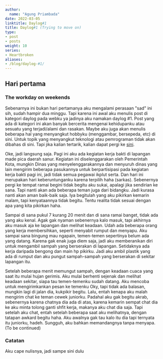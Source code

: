 ```yaml
---
author:
  name: "Agung Priambada"
date: 2022-03-05
linktitle: Daylog#1
title: Daylog#1 (Trying to move on)
type:
- post
- posts
weight: 10
series:
- Heartbroken
aliases:
- /blog/daylog-#1/
---
```


## Hari pertama
### The workday on weekends

Sebenarnya ini bukan hari pertamanya aku mengalami perasaan "sad" ini sih, sudah hampir dua minggu. Tapi karena ini awal aku menulis post di kategori daylog pada webku ya jadinya aku namakan daylog #1. Post yang ada di kategori ini akan banyak bercerita mengenai kehidupanku atau sesuatu yang terjadi/alami dan rasakan. Maybe aku juga akan menulis beberapa hal yang menyangkut hobbyku (menggambar, bersepeda, etc) di sini. Untuk topik yang menyangkut teknologi atau pemrograman tidak akan dibahas di sini. Tapi jika kalian tertarik, kalian dapat pergi ke [sini](/tags/devlog).

Oke, jadi langsung saja. Pagi ini aku ada kegiatan kerja bakti di lapangan made pica daerah sanur. Kegiatan ini diselenggarakan oleh Pemerintah Kota, mungkin Dinas yang menyelenggarakannya dan menyuruh dinas yang lain mengirim beberapa pasukannya untuk berpartisipasi pada kegiatan kerja bakti pagi ini, jadi tidak semua pegawai ikplut serta. Dan hari ini merupakan hari keberuntunganku karena terpilih haha (sarkas). Sebenernya pergi ke tempat ramai begini tidak begitu aku sukai, apalagi jika sendirian ke sana. Tapi nanti akan ada beberapa teman juga dari bidangku. Jadi kurasa nanti akan aman baik-baik saja. Iya begitulah yang aku pikirkan kemarin malam, tapi kenyataannya tidak begitu. Tentu realita tidak sesuai dengan apa yang kita pikirkan haha.

Sampai di sana pukul 7 kurang 20 menit dan di sana ramai banget, tidak ada yang aku kenal. Agak gak nyaman sebenernya kalo masuk, tapi akhirnya aku masuk aja ke lapangan dan melihat keadaan. Udah ada beberapa orang yang kerja membersihkan, seperti menyabit rumput dan menyapu. Aku sampai sana bingung mau ngapain, temen-temen sepertinya belum ada yang datang. Karena gak enak juga diem saja, jadi aku memberanikan diri untuk mengambil sampah yang berserakan di lapangan. Setidaknya ada kerja daripada bengong dan main hp pikirku. Jadi aku ambil plastik yang ada di rumput dan aku pungut sampah-sampah yang berserakan di sekitar lapangan itu. 

Setelah beberapa menit memungut sampah, dengan keadaan cuaca yang saat itu mulai hujan gerimis. Aku mulai berhenti sejenak dan melihat keadaan sekitar, siapa tau temen-temenku sudah datang. Aku mencoba untuk mengirimkankan pesan ke temenku Oky, tapi tidak ada balasan, mungkin lagi di jalan dia, kukpikir begitu. Lalu, entah kenapa aku malah mengirim chat ke teman cewek juniorku. Padahal aku gak begitu akrab, sebenernya karena chatnya dia ada di atas, karena kemarin sempat chat dia ke aku minta tolong ganti shfit kerja, makanya aku chat dia saja. Tapi setelah aku chat, entah setelah beberapa saat aku melihatnya, dengan tatapan awkard begitu haha. Aku awalnya gak tau kalo itu dia tapi ternyata itu juniorku, hadeh. Sungguh, aku bahkan memandangnya tanpa menyapa.
(To be continued)

### Catatan

Aku cape nulisnya, jadi sampe sini dulu


